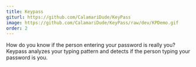 ```yaml
---
title: Keypass
giturl: https://github.com/CalamariDude/KeyPass
image: https://github.com/CalamariDude/KeyPass/raw/dev/KPDemo.gif
order: 2
---
```

How do you know if the person entering your password is really you? Keypass analyzes your typing pattern and detects if the person typing your password is you.
